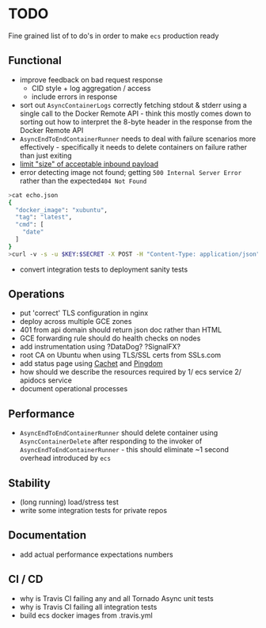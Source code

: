 # TODO

Fine grained list of to do's in order to make ```ecs``` production ready

## Functional

* improve feedback on bad request response
  * CID style + log aggregation / access
  * include errors in response
* sort out ```AsyncContainerLogs``` correctly fetching stdout & stderr
  using a single call to the Docker Remote API - think this mostly comes
  down to sorting out how to interpret the 8-byte header in the response
  from the Docker Remote API
* ```AsyncEndToEndContainerRunner``` needs to deal with failure scenarios
  more effectively - specifically it needs to delete containers on failure
  rather than just exiting
* [limit "size" of acceptable inbound payload](http://nginx.org/en/docs/http/ngx_http_core_module.html#client_max_body_size)
* error detecting image not found; getting ```500 Internal Server Error``` rather than the expected```404 Not Found```
```bash
>cat echo.json
{
  "docker_image": "xubuntu",
  "tag": "latest",
  "cmd": [
    "date"
  ]
}
>curl -v -s -u $KEY:$SECRET -X POST -H "Content-Type: application/json" --data-binary @echo.json $ECS_ENDPOINT/v1.0/tasks
```
* convert integration tests to deployment sanity tests

## Operations

* put 'correct' TLS configuration in nginx
* deploy across multiple GCE zones
* 401 from api domain should return json doc rather than HTML
* GCE forwarding rule should do health checks on nodes
* add instrumentation using ?DataDog? ?SignalFX?
* root CA on Ubuntu when using TLS/SSL certs from SSLs.com
* add status page using [Cachet](https://docs.cachethq.io/docs/get-started-with-docker)
and [Pingdom](https://www.pingdom.com/)
* how should we describe the resources required by 1/ ecs service 2/ apidocs service
* document operational processes 

## Performance

* ```AsyncEndToEndContainerRunner``` should delete container using ```AsyncContainerDelete```
  after responding to the invoker of ```AsyncEndToEndContainerRunner``` - this should eliminate
  ~1 second overhead introduced by ```ecs```

## Stability

* (long running) load/stress test
* write some integration tests for private repos

## Documentation

* add actual performance expectations numbers

## CI / CD

* why is Travis CI failing any and all Tornado Async unit tests
* why is Travis CI failing all integration tests
* build ecs docker images from .travis.yml
